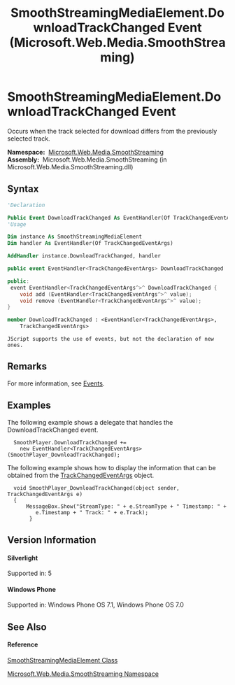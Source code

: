 ﻿---
title: SmoothStreamingMediaElement.DownloadTrackChanged Event (Microsoft.Web.Media.SmoothStreaming)
TOCTitle: DownloadTrackChanged Event
ms:assetid: E:Microsoft.Web.Media.SmoothStreaming.SmoothStreamingMediaElement.DownloadTrackChanged
ms:mtpsurl: https://msdn.microsoft.com/en-us/library/microsoft.web.media.smoothstreaming.smoothstreamingmediaelement.downloadtrackchanged(v=VS.95)
ms:contentKeyID: 46307494
ms.date: 05/31/2012
mtps_version: v=VS.95
f1_keywords:
- Microsoft.Web.Media.SmoothStreaming.SmoothStreamingMediaElement.DownloadTrackChanged
dev_langs:
- CSharp
- JScript
- VB
- FSharp
- c++
api_location:
- Microsoft.Web.Media.SmoothStreaming.dll
api_name:
- Microsoft.Web.Media.SmoothStreaming.SmoothStreamingMediaElement.add_DownloadTrackChanged
- Microsoft.Web.Media.SmoothStreaming.SmoothStreamingMediaElement.DownloadTrackChanged
- Microsoft.Web.Media.SmoothStreaming.SmoothStreamingMediaElement.remove_DownloadTrackChanged
api_type:
- Managed
topic_type:
- apiref
- kbSyntax
product_family_name: VS
ROBOTS: INDEX,FOLLOW
---

# SmoothStreamingMediaElement.DownloadTrackChanged Event

Occurs when the track selected for download differs from the previously selected track.

**Namespace:**  [Microsoft.Web.Media.SmoothStreaming](microsoft-web-media-smoothstreaming-namespace_1.md)  
**Assembly:**  Microsoft.Web.Media.SmoothStreaming (in Microsoft.Web.Media.SmoothStreaming.dll)

## Syntax

``` vb
'Declaration

Public Event DownloadTrackChanged As EventHandler(Of TrackChangedEventArgs)
'Usage

Dim instance As SmoothStreamingMediaElement
Dim handler As EventHandler(Of TrackChangedEventArgs)

AddHandler instance.DownloadTrackChanged, handler
```

``` csharp
public event EventHandler<TrackChangedEventArgs> DownloadTrackChanged
```

``` c++
public:
 event EventHandler<TrackChangedEventArgs^>^ DownloadTrackChanged {
    void add (EventHandler<TrackChangedEventArgs^>^ value);
    void remove (EventHandler<TrackChangedEventArgs^>^ value);
}
```

``` fsharp
member DownloadTrackChanged : <EventHandler<TrackChangedEventArgs>,
    TrackChangedEventArgs>
```

``` jscript
JScript supports the use of events, but not the declaration of new ones.
```

## Remarks

For more information, see [Events](events.md).

## Examples

The following example shows a delegate that handles the DownloadTrackChanged event.

``` 
  SmoothPlayer.DownloadTrackChanged += 
    new EventHandler<TrackChangedEventArgs>(SmoothPlayer_DownloadTrackChanged);
```

The following example shows how to display the information that can be obtained from the [TrackChangedEventArgs](trackchangedeventargs-class-microsoft-web-media-smoothstreaming_1.md) object.

``` 
  void SmoothPlayer_DownloadTrackChanged(object sender, TrackChangedEventArgs e)
  {
      MessageBox.Show("StreamType: " + e.StreamType + " Timestamp: " +
         e.Timestamp + " Track: " + e.Track);
       }
```

## Version Information

#### Silverlight

Supported in: 5  

#### Windows Phone

Supported in: Windows Phone OS 7.1, Windows Phone OS 7.0  

## See Also

#### Reference

[SmoothStreamingMediaElement Class](smoothstreamingmediaelement-class-microsoft-web-media-smoothstreaming_1.md)

[Microsoft.Web.Media.SmoothStreaming Namespace](microsoft-web-media-smoothstreaming-namespace_1.md)

